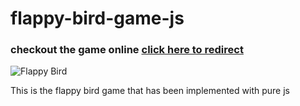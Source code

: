 # flappy-bird-game-js

<h3> checkout the game online <a href="https://hamid-hassani-flappy-birds-game.netlify.app/">click here to redirect</a> </h3>

![Flappy Bird](https://user-images.githubusercontent.com/96312176/220862910-3c4c24f6-5d54-40c8-9bdc-31953c20e303.png)

This is the flappy bird game that has been implemented with pure js
